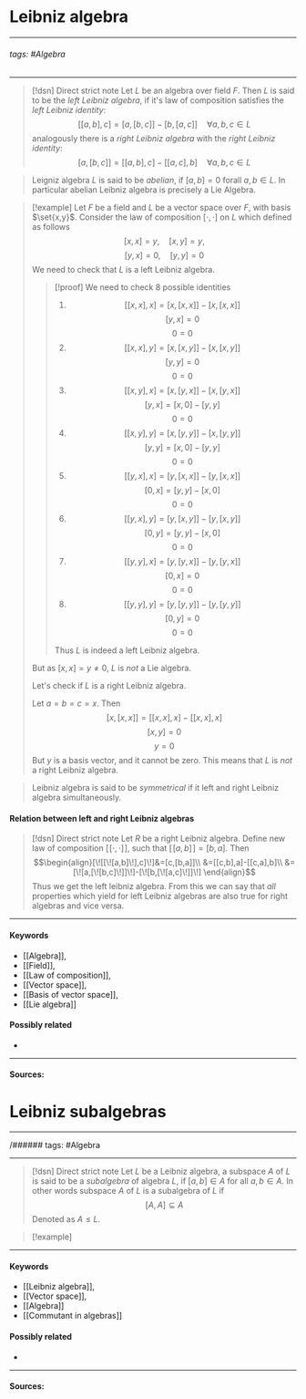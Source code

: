 # Leibniz algebra
***
###### tags: #Algebra 
***
>[!dsn] Direct strict note
>Let $L$ be an algebra over field $F$. Then $L$ is said to be the *left Leibniz algebra*, if it's law of composition satisfies the *left Leibniz identity*:
>$$[[a,b],c]=[a,[b,c]]-[b,[a,c]]\quad\forall a,b,c\in L$$
>analogously there is a *right Leibniz algebra* with the *right Leibniz identity*:
>$$[a,[b,c]]=[[a,b],c]-[[a,c],b]\quad\forall a,b,c\in L$$

>Leigniz algebra $L$ is said to be *abelian*, if $[a,b]=0$ forall $a,b\in L$. In particular abelian Leibniz algebra is precisely a Lie Algebra. 

>[!example] 
>Let $F$ be a field and $L$ be a vector space over $F$, with basis $\set{x,y}$. Consider the law of composition $[\cdot,\cdot]$ on $L$ which defined as follows
>$$[x,x]=y,\quad [x,y]=y,$$
>$$[y,x]=0,\quad [y,y]=0$$
>We need to check that $L$ is a left Leibniz algebra. 
>>[!proof] 
>>We need to check $8$ possible identities
>>1. $$[[x,x],x]=[x,[x,x]]-[x,[x,x]]$$
>>   $$[y,x]=0$$
>>   $$0=0$$
>>2. $$[[x,x],y]=[x,[x,y]]-[x,[x,y]]$$
>>   $$[y,y]=0$$
>>   $$0=0$$
>>3. $$[[x,y],x]=[x,[y,x]]-[x,[y,x]]$$
>>   $$[y,x]=[x,0]-[y,y]$$
>>   $$0=0$$
>>4. $$[[x,y],y]=[x,[y,y]]-[x,[y,y]]$$
>>   $$[y,y]=[x,0]-[y,y]$$
>>   $$0=0$$
>>5. $$[[y,x],x]=[y,[x,x]]-[y,[x,x]]$$
>>   $$[0,x]=[y,y]-[x,0]$$
>>   $$0=0$$
>>6. $$[[y,x],y]=[y,[x,y]]-[y,[x,y]]$$
>>   $$[0,y]=[y,y]-[x,0]$$
>>   $$0=0$$
>>7. $$[[y,y],x]=[y,[y,x]]-[y,[y,x]]$$
>>   $$[0,x]=0$$
>>   $$0=0$$
>>8. $$[[y,y],y]=[y,[y,y]]-[y,[y,y]]$$
>>   $$[0,y]=0$$
>>   $$0=0$$
>>
>>Thus $L$ is indeed a left Leibniz algebra. 
>
>But as $[x,x]=y\ne0$, $L$ is *not* a Lie algebra.
>
>Let's check if $L$ is a right Leibniz algebra.
>
>Let $a=b=c=x$. Then
>$$[x,[x,x]]=[[x,x],x]-[[x,x],x]$$
>$$[x,y]=0$$
>$$y=0$$
>But $y$ is a basis vector, and it cannot be zero. This means that $L$ is *not* a right Leibniz algebra.

>Leibniz algebra is said to be *symmetrical* if it left and right Leibniz algebra simultaneously.
#### Relation between left and right Leibniz algebras
>[!dsn] Direct strict note
>Let $R$ be a right Leibniz algebra. Define new law of composition $[\![\cdot,\cdot]\!]$, such that $[\![a,b]\!]=[b,a]$. Then
>$$\begin{align}[\![[\![a,b]\!],c]\!]&=[c,[b,a]]\\ &=[[c,b],a]-[[c,a],b]\\ &=[\![a,[\![b,c]\!]]\!]-[\![b,[\![a,c]\!]]\!] \end{align}$$
>Thus we get the left leibniz algebra. From this we can say that *all* properties which yield for left Leibniz algebras are also true for right algebras and vice versa.


***
#### Keywords
- [[Algebra]],
- [[Field]],
- [[Law of composition]],
- [[Vector space]],
- [[Basis of vector space]],
- [[Lie algebra]]
#### Possibly related
- 
***
#### Sources:

# Leibniz subalgebras
***
/###### tags: #Algebra 
***
>[!dsn] Direct strict note
>Let $L$ be a Leibniz algebra, a subspace $A$ of $L$ is said to be a *subalgebra* of algebra $L$, if $[a,b]\in A$ for all $a,b\in A$. In other words subspace $A$ of $L$ is a subalgebra of $L$ if
>$$[A,A]\subseteq A$$
>Denoted as $A\le L$.

>[!example] 
>
***
#### Keywords
- [[Leibniz algebra]],
- [[Vector space]],
- [[Algebra]]
- [[Commutant in algebras]]
#### Possibly related
- 
***
#### Sources: